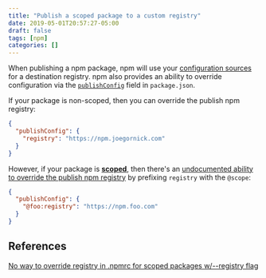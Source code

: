 ```yaml
---
title: "Publish a scoped package to a custom registry"
date: 2019-05-01T20:57:27-05:00
draft: false
tags: [npm]
categories: []
---
```


When publishing a npm package, npm will use your [configuration sources](https://docs.npmjs.com/misc/config) for a destination registry. npm also provides an ability to override configuration via the [`publishConfig`](https://docs.npmjs.com/files/package.json#publishconfig) field in `package.json`.

If your package is non-scoped, then you can override the publish npm registry:

```json
{
  "publishConfig": {
    "registry": "https://npm.joegornick.com"
  }
}
```

However, if your package is [**scoped**](https://docs.npmjs.com/misc/scope), then there's an [undocumented ability to override the publish npm registry](https://github.com/npm/npm/issues/10117#issuecomment-209732223) by prefixing `registry` with the `@scope`:

```json
{
  "publishConfig": {
    "@foo:registry": "https://npm.foo.com"
  }
}
```

## References

[No way to override registry in .npmrc for scoped packages w/--registry flag](https://github.com/npm/npm/issues/10117#)
